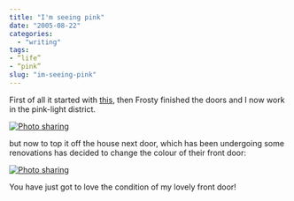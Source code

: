 ```yaml
---
title: "I'm seeing pink"
date: "2005-08-22"
categories:
  - "writing"
tags:
- “life”
- “pink”
slug: "im-seeing-pink"
---
```


First of all it started with [this][1], then Frosty finished the doors and I now work in the pink-light district.

 [![Photo sharing][image-1]][2]

but now to top it off the house next door, which has been undergoing some renovations has decided to change the colour of their front door:

 [![Photo sharing][image-2]][3]

You have just got to love the condition of my lovely front door!

[1]:	https://adamchamberlin.info/2005/08/who-would-work-in-an-office-like-this/
[2]:	https://www.flickr.com/photos/funkylarma/36478374/ "Oscar Office"
[3]:	https://www.flickr.com/photos/funkylarma/36478375/ "Ouch"

[image-1]:	/images/36478374_bb359c6551_m.jpg
[image-2]:	/images/36478375_fa34959316_m.jpg